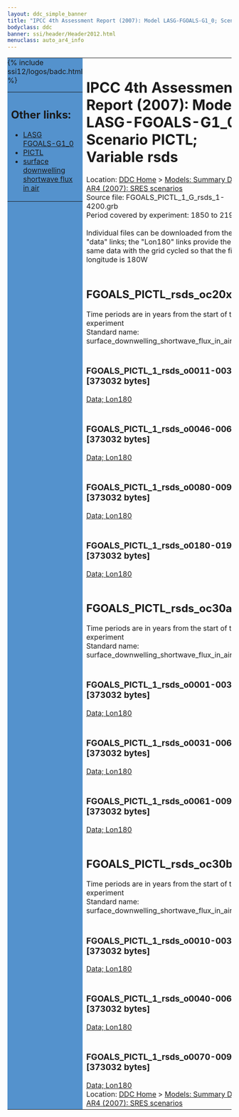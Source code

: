 ```yaml
---
layout: ddc_simple_banner
title: "IPCC 4th Assessment Report (2007): Model LASG-FGOALS-G1_0; Scenario PICTL; Variable rsds"
bodyclass: ddc
banner: ssi/header/Header2012.html
menuclass: auto_ar4_info
---
```



<table width="100%" border="0" cellspacing="0" cellpadding="0" style="border-collapse: collapse;">
<tr style="margin:0;padding:0;border:0;">
<td style="margin:0;padding:0;border:0;height:1pt;width:150pt;background:#5492CD;" valign="top" >

<div id="lh-col2" class="auto_ar4_info">
<table class="menumain" bgcolor="#5492CD" cellspacing="0" width="100%" border="0">
<tr><td>
<h2> Other links:</h2>
<ul>
<li><a href="/auto/ar4/model-LASG-FGOALS-G1_0.html">LASG<br/>FGOALS-G1_0</a></li>
<li><a href="/auto/ar4/scenario-PICTL.html">PICTL</a></li>
<li><a href="/auto/ar4/var-surface_downwelling_shortwave_flux_in_air.html">surface downwelling<br/> shortwave flux in air</a></li>
</ul>
</td></tr>
{% include ssi12/logos/badc.html %}
</table>
</div>
</td>
<td><h1>IPCC 4th Assessment Report (2007): Model LASG-FGOALS-G1_0; Scenario PICTL; Variable rsds</h1>

<!-- Breadcrumb1 -->
<div id="breadcrumb1" align="left">
Location: <a href="/index.html">DDC Home</a> > <a href="/sim/gcm_clim/">Models: Summary Data</a>
> <a href="/sim/gcm_clim/SRES_AR4/index.html">AR4 (2007): SRES scenarios</a>
</div>
<!-- End of Breadcrumb1 -->Source file: FGOALS_PICTL_1_G_rsds_1-4200.grb
<br/>
Period covered by experiment: 1850 to 2199<br/>
<br/>Individual files can be downloaded from the "data" links; the "Lon180" links provide the same data
         with the grid cycled so that the first longitude is 180W<br/>
<br/><h2>FGOALS_PICTL_rsds_oc20x.tar</h2>
Time periods are in years from the start of the experiment<br/>
Standard name: surface_downwelling_shortwave_flux_in_air<br>
<br/><h3>FGOALS_PICTL_1_rsds_o0011-0030.nc [373032 bytes]</h3>
<a href="http://apps.ipcc-data.org/cgi-bin/downl/ar4_nc/rsds/FGOALS_PICTL_1_rsds_o0011-0030.nc">Data; </a><a href="http://apps.ipcc-data.org/cgi-bin/downl/ar4_nc/rsds/FGOALS_PICTL_1_rsds_o0011-0030.cyto180.nc"> Lon180</a><br/>
<br/><h3>FGOALS_PICTL_1_rsds_o0046-0065.nc [373032 bytes]</h3>
<a href="http://apps.ipcc-data.org/cgi-bin/downl/ar4_nc/rsds/FGOALS_PICTL_1_rsds_o0046-0065.nc">Data; </a><a href="http://apps.ipcc-data.org/cgi-bin/downl/ar4_nc/rsds/FGOALS_PICTL_1_rsds_o0046-0065.cyto180.nc"> Lon180</a><br/>
<br/><h3>FGOALS_PICTL_1_rsds_o0080-0099.nc [373032 bytes]</h3>
<a href="http://apps.ipcc-data.org/cgi-bin/downl/ar4_nc/rsds/FGOALS_PICTL_1_rsds_o0080-0099.nc">Data; </a><a href="http://apps.ipcc-data.org/cgi-bin/downl/ar4_nc/rsds/FGOALS_PICTL_1_rsds_o0080-0099.cyto180.nc"> Lon180</a><br/>
<br/><h3>FGOALS_PICTL_1_rsds_o0180-0199.nc [373032 bytes]</h3>
<a href="http://apps.ipcc-data.org/cgi-bin/downl/ar4_nc/rsds/FGOALS_PICTL_1_rsds_o0180-0199.nc">Data; </a><a href="http://apps.ipcc-data.org/cgi-bin/downl/ar4_nc/rsds/FGOALS_PICTL_1_rsds_o0180-0199.cyto180.nc"> Lon180</a><br/>
<br/><h2>FGOALS_PICTL_rsds_oc30a.tar</h2>
Time periods are in years from the start of the experiment<br/>
Standard name: surface_downwelling_shortwave_flux_in_air<br>
<br/><h3>FGOALS_PICTL_1_rsds_o0001-0030.nc [373032 bytes]</h3>
<a href="http://apps.ipcc-data.org/cgi-bin/downl/ar4_nc/rsds/FGOALS_PICTL_1_rsds_o0001-0030.nc">Data; </a><a href="http://apps.ipcc-data.org/cgi-bin/downl/ar4_nc/rsds/FGOALS_PICTL_1_rsds_o0001-0030.cyto180.nc"> Lon180</a><br/>
<br/><h3>FGOALS_PICTL_1_rsds_o0031-0060.nc [373032 bytes]</h3>
<a href="http://apps.ipcc-data.org/cgi-bin/downl/ar4_nc/rsds/FGOALS_PICTL_1_rsds_o0031-0060.nc">Data; </a><a href="http://apps.ipcc-data.org/cgi-bin/downl/ar4_nc/rsds/FGOALS_PICTL_1_rsds_o0031-0060.cyto180.nc"> Lon180</a><br/>
<br/><h3>FGOALS_PICTL_1_rsds_o0061-0090.nc [373032 bytes]</h3>
<a href="http://apps.ipcc-data.org/cgi-bin/downl/ar4_nc/rsds/FGOALS_PICTL_1_rsds_o0061-0090.nc">Data; </a><a href="http://apps.ipcc-data.org/cgi-bin/downl/ar4_nc/rsds/FGOALS_PICTL_1_rsds_o0061-0090.cyto180.nc"> Lon180</a><br/>
<br/><h2>FGOALS_PICTL_rsds_oc30b.tar</h2>
Time periods are in years from the start of the experiment<br/>
Standard name: surface_downwelling_shortwave_flux_in_air<br>
<br/><h3>FGOALS_PICTL_1_rsds_o0010-0039.nc [373032 bytes]</h3>
<a href="http://apps.ipcc-data.org/cgi-bin/downl/ar4_nc/rsds/FGOALS_PICTL_1_rsds_o0010-0039.nc">Data; </a><a href="http://apps.ipcc-data.org/cgi-bin/downl/ar4_nc/rsds/FGOALS_PICTL_1_rsds_o0010-0039.cyto180.nc"> Lon180</a><br/>
<br/><h3>FGOALS_PICTL_1_rsds_o0040-0069.nc [373032 bytes]</h3>
<a href="http://apps.ipcc-data.org/cgi-bin/downl/ar4_nc/rsds/FGOALS_PICTL_1_rsds_o0040-0069.nc">Data; </a><a href="http://apps.ipcc-data.org/cgi-bin/downl/ar4_nc/rsds/FGOALS_PICTL_1_rsds_o0040-0069.cyto180.nc"> Lon180</a><br/>
<br/><h3>FGOALS_PICTL_1_rsds_o0070-0099.nc [373032 bytes]</h3>
<a href="http://apps.ipcc-data.org/cgi-bin/downl/ar4_nc/rsds/FGOALS_PICTL_1_rsds_o0070-0099.nc">Data; </a><a href="http://apps.ipcc-data.org/cgi-bin/downl/ar4_nc/rsds/FGOALS_PICTL_1_rsds_o0070-0099.cyto180.nc"> Lon180</a><br/>
<!-- Breadcrumb2 -->
<div id="breadcrumb2" align="left">
Location: <a href="/index.html">DDC Home</a> > <a href="/sim/gcm_clim/">Models: Summary Data</a>
> <a href="/sim/gcm_clim/SRES_AR4/index.html">AR4 (2007): SRES scenarios</a>
</div>
<!-- End of Breadcrumb2 --></td></tr></table>
